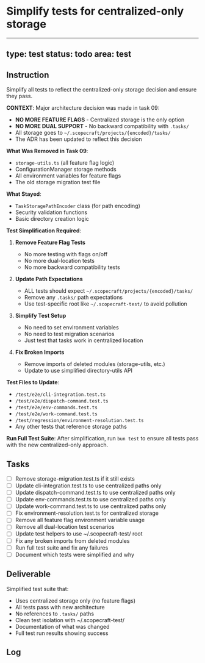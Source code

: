 # Simplify tests for centralized-only storage

---
type: test
status: todo
area: test
---


## Instruction
Simplify all tests to reflect the centralized-only storage decision and ensure they pass.

**CONTEXT**: Major architecture decision was made in task 09:
- **NO MORE FEATURE FLAGS** - Centralized storage is the only option
- **NO MORE DUAL SUPPORT** - No backward compatibility with `.tasks/`
- All storage goes to `~/.scopecraft/projects/{encoded}/tasks/`
- The ADR has been updated to reflect this decision

**What Was Removed in Task 09**:
- `storage-utils.ts` (all feature flag logic)
- ConfigurationManager storage methods
- All environment variables for feature flags
- The old storage migration test file

**What Stayed**:
- `TaskStoragePathEncoder` class (for path encoding)
- Security validation functions
- Basic directory creation logic

**Test Simplification Required**:

1. **Remove Feature Flag Tests**
   - No more testing with flags on/off
   - No more dual-location tests
   - No more backward compatibility tests

2. **Update Path Expectations**
   - ALL tests should expect `~/.scopecraft/projects/{encoded}/tasks/`
   - Remove any `.tasks/` path expectations
   - Use test-specific root like `~/.scopecraft-test/` to avoid pollution

3. **Simplify Test Setup**
   - No need to set environment variables
   - No need to test migration scenarios
   - Just test that tasks work in centralized location

4. **Fix Broken Imports**
   - Remove imports of deleted modules (storage-utils, etc.)
   - Update to use simplified directory-utils API

**Test Files to Update**:
- `/test/e2e/cli-integration.test.ts`
- `/test/e2e/dispatch-command.test.ts`
- `/test/e2e/env-commands.test.ts`
- `/test/e2e/work-command.test.ts`
- `/test/regression/environment-resolution.test.ts`
- Any other tests that reference storage paths

**Run Full Test Suite**:
After simplification, run `bun test` to ensure all tests pass with the new centralized-only approach.

## Tasks
- [ ] Remove storage-migration.test.ts if it still exists
- [ ] Update cli-integration.test.ts to use centralized paths only
- [ ] Update dispatch-command.test.ts to use centralized paths only
- [ ] Update env-commands.test.ts to use centralized paths only
- [ ] Update work-command.test.ts to use centralized paths only
- [ ] Fix environment-resolution.test.ts for centralized storage
- [ ] Remove all feature flag environment variable usage
- [ ] Remove all dual-location test scenarios
- [ ] Update test helpers to use ~/.scopecraft-test/ root
- [ ] Fix any broken imports from deleted modules
- [ ] Run full test suite and fix any failures
- [ ] Document which tests were simplified and why

## Deliverable
Simplified test suite that:
- Uses centralized storage only (no feature flags)
- All tests pass with new architecture
- No references to `.tasks/` paths
- Clean test isolation with ~/.scopecraft-test/
- Documentation of what was changed
- Full test run results showing success

## Log
